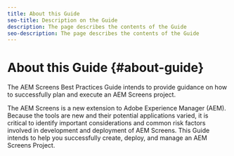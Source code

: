 ```yaml
---
title: About this Guide
seo-title: Description on the Guide
description: The page describes the contents of the Guide
seo-description: The page describes the contents of the Guide
---
```


# About this Guide {#about-guide}

The AEM Screens Best Practices Guide intends to provide guidance on how to successfully plan and execute an AEM Screens project.

The AEM Screens is a new extension to Adobe Experience Manager (AEM). Because the tools are new and their potential applications varied, it is critical to identify important considerations and common risk factors involved in development and deployment of AEM Screens. This Guide intends to help you successfully create, deploy, and manage an AEM Screens Project.

